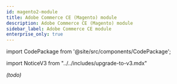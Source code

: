 ```yaml
---
id: magento2-module
title: Adobe Commerce CE (Magento) module
description: Adobe Commerce CE (Magento) module
sidebar_label: Adobe Commerce CE module
enterprise_only: true
---
```

 
import CodePackage from '@site/src/components/CodePackage';

import NoticeV3 from "../../includes/upgrade-to-v3.mdx"

<NoticeV3 />

<CodePackage name="@deity/falcon-magento2-module" /> 

_(todo)_
